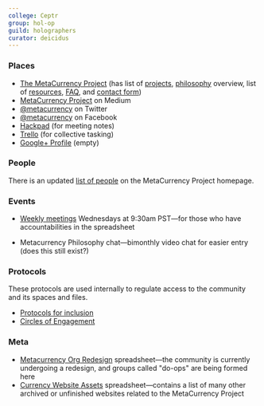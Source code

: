 ```yaml
---
college: Ceptr
group: hol-op
guild: holographers
curator: deicidus
---
```

### Places
* [The MetaCurrency Project](http://metacurrency.org) (has list of [projects](http://metacurrency.org/#projects), [philosophy](http://metacurrency.org/about) overview, list of [resources](http://metacurrency.org/resources/), [FAQ](http://metacurrency.org/faq/), and [contact form](http://metacurrency.org/contact/))
* [MetaCurrency Project](https://medium.com/metacurrency-project) on Medium
* [@metacurrency](https://twitter.com/metacurrency) on Twitter
* [@metacurrency](https://www.facebook.com/metacurrency) on Facebook
* [Hackpad](https://metacurrency.hackpad.com/) (for meeting notes)
* [Trello](https://trello.com/metacurrency) (for collective tasking)
* [Google+ Profile](https://plus.google.com/117503605675579476415) (empty)

### People
There is an updated [list of people](http://metacurrency.org/team/) on the MetaCurrency Project homepage.

### Events
- [Weekly meetings](http://ceptr.org/hangout) Wednesdays at 9:30am PST—for those who have accountabilities in the spreadsheet
* Metacurrency Philosophy chat—bimonthly video chat for easier entry (does this still exist?)

### Protocols
These protocols are used internally to regulate access to the community and its spaces and files.

* [Protocols for inclusion](https://docs.google.com/document/d/1bB3HAwm1LPYJV9K0VCilJ_Xjob7rA_8js2usfODH6GE/edit)
* [Circles of Engagement](https://docs.google.com/spreadsheets/d/1OXTwI6ANCNiq7AhBuFoj7dxLyGOYyEdz5_P2l5QNzmI/edit#gid=0)

### Meta
* [Metacurrency Org Redesign](https://docs.google.com/spreadsheets/d/1Z03Dqbkq91oFlpsNFAGoIGwehq44jcXY1MgHelu_kjE/edit#gid=0) spreadsheet—the community is currently undergoing a redesign, and groups called "do-ops" are being formed here
* [Currency Website Assets](https://docs.google.com/spreadsheets/d/1tCIAykiIdiJ3bAOC4TRNfBFrGrVctfzWm5CGzfNC_ac/edit) spreadsheet—contains a list of many other archived or unfinished websites related to the MetaCurrency Project
